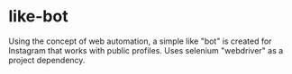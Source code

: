 # like-bot
Using the concept of web automation, a simple like "bot" is created for Instagram that works with public profiles. Uses selenium "webdriver" as a project dependency. 
